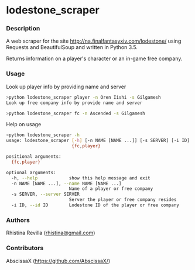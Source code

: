# lodestone_scraper

### Description

A web scraper for the site http://na.finalfantasyxiv.com/lodestone/ using Requests and BeautifulSoup and written in Python 3.5.

Returns information on a player's character or an in-game free company.

### Usage
Look up player info by providing name and server
```bash
>python lodestone_scraper player -n Oren Iishi -s Gilgamesh
Look up free company info by provide name and server
```
```bash
>python lodestone_scraper fc -n Ascended -s Gilgamesh
```
Help on usage
```bash 
>python lodestone_scraper -h
usage: lodestone_scraper [-h] [-n NAME [NAME ...]] [-s SERVER] [-i ID]
                         {fc,player}

positional arguments:
  {fc,player}

optional arguments:
  -h, --help            show this help message and exit
  -n NAME [NAME ...], --name NAME [NAME ...]
                        Name of a player or free company
  -s SERVER, --server SERVER
                        Server the player or free company resides
  -i ID, --id ID        Lodestone ID of the player or free company
```  



### Authors
Rhistina Revilla (rhistina@gmail.com)

### Contributors
AbscissaX (https://github.com/AbscissaX/)
